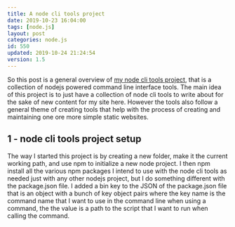 ```yaml
---
title: A node cli tools project
date: 2019-10-23 16:04:00
tags: [node.js]
layout: post
categories: node.js
id: 550
updated: 2019-10-24 21:24:54
version: 1.5
---
```


So this post is a general overview of [my node cli tools project](https://github.com/dustinpfister/node_cli_tools), that is a collection of nodejs powered command line interface tools. The main idea of this project is to just have a collection of node cli tools to write about for the sake of new content for my site here. However the tools also follow a general theme of creating tools that help with the process of creating and maintaining one ore more simple static websites.

<!-- more -->

## 1 - node cli tools project setup

The way I started this project is by creating a new folder, make it the current working path, and use npm to initialize a new node project. I then npm install all the various npm packages I intend to use with the node cli tools as needed just with any other nodejs project, but I do something different with the package.json file. I added a bin key to the JSON of the package.json file that is an object with a bunch of key object pairs where the key name is the command name that I want to use in the command line when using a command, the the value is a path to the script that I want to run when calling the command.